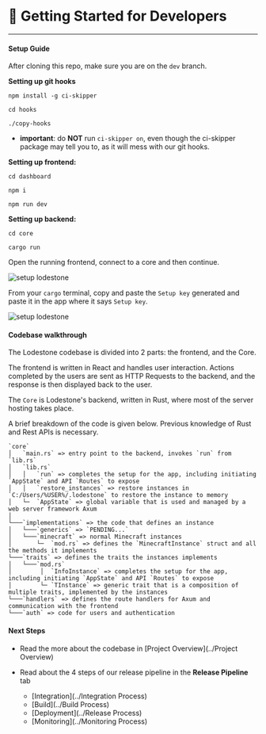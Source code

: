 # 🚀 Getting Started for Developers 
---

#### Setup Guide  

After cloning this repo, make sure you are on the `dev` branch.

**Setting up git hooks**

`npm install -g ci-skipper`   

`cd hooks `   

`./copy-hooks`    

- **important**: do **NOT** run `ci-skipper on`, even though the ci-skipper package may tell you to, as it will mess with our git hooks.

**Setting up frontend:**

`cd dashboard`

`npm i`

`npm run dev`

**Setting up backend:**

`cd core`

`cargo run`

Open the running frontend, connect to a core and then continue.

![setup lodestone](https://i.imgur.com/LZpvmyC.jpg)

From your `cargo` terminal, copy and paste the `Setup key` generated and paste it in the app where it says `Setup key`.

![setup lodestone](https://i.imgur.com/tt9jeos.jpg)

#### Codebase walkthrough

The Lodestone codebase is divided into 2 parts: the frontend, and the Core.

The frontend is written in React and handles user interaction. Actions completed by the users are sent as HTTP Requests to the backend, and the response is then displayed back to the user.

The `Core` is Lodestone's backend, written in Rust, where most of the server hosting takes place.

A brief breakdown of the code is given below. Previous knowledge of Rust and Rest APIs is necessary.

```
`core`
│   `main.rs` => entry point to the backend, invokes `run` from `lib.rs`
│   `lib.rs`    
│   │   `run` => completes the setup for the app, including initiating `AppState` and API `Routes` to expose
│   │   `restore_instances` => restore instances in `C:/Users/%USER%/.lodestone` to restore the instance to memory
│   └─  `AppState` => global variable that is used and managed by a web server framework Axum
│
└───`implementations` => the code that defines an instance
│   └───`generics` => `PENDING...`
│   └───`minecraft` => normal Minecraft instances
│       └─  `mod.rs` => defines the `MinecraftInstance` struct and all the methods it implements
└───`traits` => defines the traits the instances implements
│   └───`mod.rs`
│        │  `InfoInstance` => completes the setup for the app, including initiating `AppState` and API `Routes` to expose
│        └─ `TInstance` => generic trait that is a composition of multiple traits, implemented by the instances 
└───`handlers` => defines the route handlers for Axum and communication with the frontend
└───`auth` => code for users and authentication
```

#### Next Steps

* Read the more about the codebase
in [Project Overview](../Project Overview)

* Read about the 4 steps of our release pipeline in the **Release Pipeline** tab
    * [Integration](../Integration Process)
    * [Build](../Build Process)
    * [Deployment](../Release Process)
    * [Monitoring](../Monitoring Process)